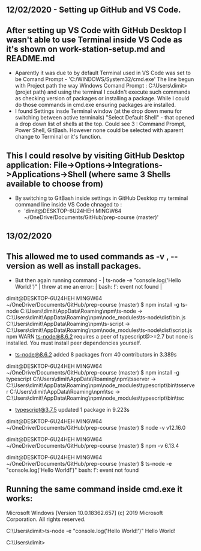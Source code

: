 ## 12/02/2020 - Setting up GitHub and VS Code.

## After setting up VS Code with GitHub Desktop I wasn't able to use Terminal inside VS Code as it's shown on work-station-setup.md and README.md
 - Aparently it was due to by default Terminal used in VS Code was set to be Comand Prompt -  'C:/WINDOWS/System32/cmd.exe' 
 The line begun with Project path the way Windows Comand Prompt : C:\Users\dimit>(projet path) and using the terminal I couldn't execute such commands as checking version of packages or installing a package. While I could do those commands in cmd.exe ensuring packages are installed.
 - I found Settings insde Terminal window (at the drop down menu for switching between active terminals) "Select Default Shell" - that opened a drop down list of shells at the top. Could see 3 : Command Prompt, Power Shell, GitBash. However none could be selected with aparent change to Terminal or it's function.

##  This I could resolve by visiting GitHub Desktop application: File->Options->Integrations->Applications->Shell (where same 3 Shells available to choose from)
- By switching to GitBash inside settings in GitHub Desktop my terminal command line inside VS Code chnaged to :
    - 'dimit@DESKTOP-6U24HEH MINGW64 ~/OneDrive/Documents/GitHub/prep-course (master)'

## 13/02/2020
## This allowed me to used commands as -v , --version as well as install packages. 
 - But then again running command - | ts-node -e "console.log('Hello World!')" | threw at me an error: | bash: !': event not found |
 

dimit@DESKTOP-6U24HEH MINGW64 ~/OneDrive/Documents/GitHub/prep-course (master)
$ npm install -g ts-node
C:\Users\dimit\AppData\Roaming\npm\ts-node -> C:\Users\dimit\AppData\Roaming\npm\node_modules\ts-node\dist\bin.js
C:\Users\dimit\AppData\Roaming\npm\ts-script -> C:\Users\dimit\AppData\Roaming\npm\node_modules\ts-node\dist\script.js
npm WARN ts-node@8.6.2 requires a peer of typescript@>=2.7 but none is installed. You must install peer dependencies yourself.

+ ts-node@8.6.2
added 8 packages from 40 contributors in 3.389s

dimit@DESKTOP-6U24HEH MINGW64 ~/OneDrive/Documents/GitHub/prep-course (master)
$ npm install -g typescript
C:\Users\dimit\AppData\Roaming\npm\tsserver -> C:\Users\dimit\AppData\Roaming\npm\node_modules\typescript\bin\tsserver
C:\Users\dimit\AppData\Roaming\npm\tsc -> C:\Users\dimit\AppData\Roaming\npm\node_modules\typescript\bin\tsc
+ typescript@3.7.5
updated 1 package in 9.223s

dimit@DESKTOP-6U24HEH MINGW64 ~/OneDrive/Documents/GitHub/prep-course (master)
$ node -v
v12.16.0

dimit@DESKTOP-6U24HEH MINGW64 ~/OneDrive/Documents/GitHub/prep-course (master)
$ npm -v
6.13.4

dimit@DESKTOP-6U24HEH MINGW64 ~/OneDrive/Documents/GitHub/prep-course (master)
$ ts-node -e "console.log('Hello World!')"
bash: !': event not found

## Running the same command inside cmd.exe it works:

Microsoft Windows [Version 10.0.18362.657]
(c) 2019 Microsoft Corporation. All rights reserved.

C:\Users\dimit>ts-node -e "console.log('Hello World!')"
Hello World!

C:\Users\dimit>
